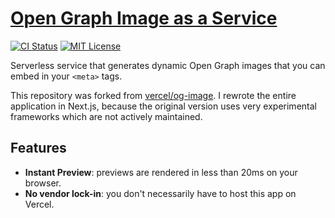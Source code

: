# [Open Graph Image as a Service][production link]

[![CI Status][ci badge]][ci link]
[![MIT License][license badge]](LICENSE)

Serverless service that generates dynamic Open Graph images that you can embed in your `<meta>` tags.

This repository was forked from [vercel/og-image][vercel original]. I rewrote the entire application in Next.js, because the original version uses very experimental frameworks which are not actively maintained.

## Features

- **Instant Preview**: previews are rendered in less than 20ms on your browser.
- **No vendor lock-in**: you don't necessarily have to host this app on Vercel.

[production link]: https://og-image.ciffelia.com
[ci badge]: https://github.com/ciffelia/og-image/workflows/CI/badge.svg?branch=main
[ci link]: https://github.com/ciffelia/og-image/actions?query=workflow%3ACI+branch%3Amain
[license badge]: https://img.shields.io/badge/license-MIT-brightgreen.svg?style=flat
[vercel original]: https://github.com/vercel/og-image
